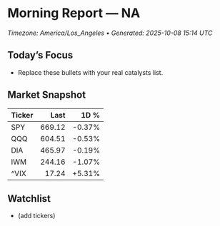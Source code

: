 # Morning Report — NA
_Timezone: America/Los_Angeles • Generated: 2025-10-08 15:14 UTC_

## Today’s Focus
- Replace these bullets with your real catalysts list.

## Market Snapshot
| Ticker | Last | 1D % |
|---|---:|---:|
| SPY | 669.12 | -0.37% |
| QQQ | 604.51 | -0.53% |
| DIA | 465.97 | -0.19% |
| IWM | 244.16 | -1.07% |
| ^VIX | 17.24 | +5.31% |

## Watchlist
- (add tickers)

